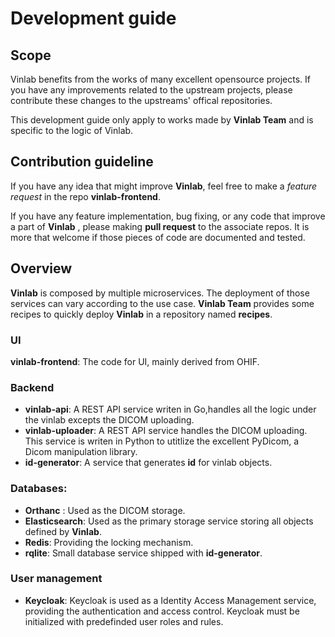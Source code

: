 # Development guide

## Scope

Vinlab benefits from the works of many excellent opensource
projects. If you have any improvements related to the upstream
projects, please contribute these changes to the upstreams' offical
repositories.

This development guide only apply to works made by **Vinlab Team** and
is specific to the logic of Vinlab.

## Contribution guideline

If you have any idea that might improve **Vinlab**, feel free to make
a _feature request_ in the repo **vinlab-frontend**.

If you have any feature implementation, bug fixing, or any code that
improve a part of **Vinlab** , please making **pull request** to the
associate repos. It is more that welcome if those pieces of code are
documented and tested.

## Overview

**Vinlab** is composed by multiple microservices. The deployment of
those services can vary according to the use case. **Vinlab Team**
provides some recipes to quickly deploy **Vinlab** in a repository
named **recipes**.

### UI

**vinlab-frontend**: The code for UI, mainly derived from OHIF.

### Backend

- **vinlab-api**: A REST API service writen in Go,handles all the
  logic under the vinlab excepts the DICOM uploading.
- **vinlab-uploader**: A REST API service handles the DICOM
  uploading. This service is writen in Python to utitlize the
  excellent PyDicom, a Dicom manipulation library.
- **id-generator**: A service that generates **id** for vinlab
  objects.

### Databases:

- **Orthanc** : Used as the DICOM storage.
- **Elasticsearch**: Used as the primary storage service storing all
  objects defined by **Vinlab**.
- **Redis**: Providing the locking mechanism.
- **rqlite**: Small database service shipped with **id-generator**.

### User management

- **Keycloak**: Keycloak is used as a Identity Access Management service,
  providing the authentication and access control. Keycloak must be
  initialized with predefinded user roles and rules.
